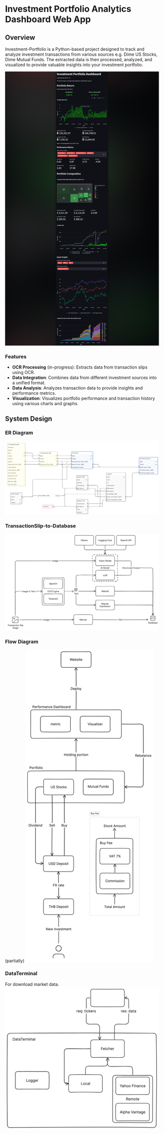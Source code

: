 # Investment Portfolio Analytics Dashboard Web App

## Overview
Investment-Portfolio is a Python-based project designed to track and analyze investment transactions from various sources e.g. Dime US Stocks, Dime Mutual Funds. The extracted data is then processed, analyzed, and visualized to provide valuable insights into your investment portfolio.

![overview](pictures/web-app/Overview-16_9.png)

### Features

- **OCR Processing** (in-progress): Extracts data from transaction slips using OCR.
- **Data Integration**: Combines data from different investment sources into a unified format.
- **Data Analysis**: Analyzes transaction data to provide insights and performance metrics.
- **Visualization**: Visualizes portfolio performance and transaction history using various charts and graphs.

## System Design

### ER Diagram
![ER Diagram](pictures/system-design/ER.png)

### TransactionSlip-to-Database
![Slip-to-Database](pictures/system-design/Slip-to-Database.png)

### Flow Diagram
(partially)
![Flow Diagram](pictures/system-design/Flow.png)

### DataTerminal
For download market data.
![DataTerminal](pictures/system-design/DataTerminal.png)

